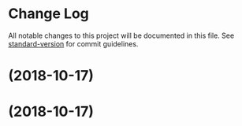# Change Log

All notable changes to this project will be documented in this file. See [standard-version](https://github.com/conventional-changelog/standard-version) for commit guidelines.

<a name=""></a>
#  (2018-10-17)



<a name=""></a>
#  (2018-10-17)
